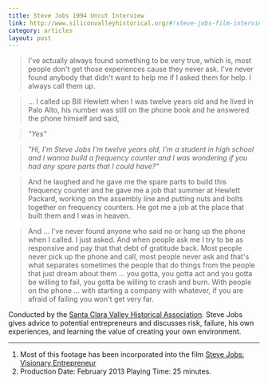 ```yaml
---
title: Steve Jobs 1994 Uncut Interview
link: http://www.siliconvalleyhistorical.org/#!steve-jobs-film-interview/c17c6
category: articles
layout: post
---
```


> I've actually always found something to be very true, which is, most people
> don't get those experiences cause they never ask. I've never found anybody
> that didn't want to help me if I asked them for help. I always call them up.

> ... I called up Bill Hewlett when I was twelve years old and he lived in Palo
Alto, his number was still on the phone book and he answered the phone himself
and said,

> _"Yes"_

> _"Hi, I'm Steve Jobs I'm twelve years old, I'm a student in high school and I
> wanna build a frequency counter and I was wondering if you had any spare parts
> that I could have?"_

> And he laughed and he gave me the spare parts to build this frequency counter
> and he gave me a job that summer at Hewlett Packard, working on the assembly
> line and putting nuts and bolts together on frequency counters. He got me a
> job at the place that built them and I was in heaven.

> And ... I've never found anyone who said no or hang up the phone when I
> called. I just asked. And when people ask me I try to be as responsive and pay
> that that debt of gratitude back. Most people never pick up the phone and
> call, most people never ask and that's what separates sometimes the people
> that do things from the people that just dream about them ... you gotta, you
> gotta act and you gotta be willing to fail, you gotta be willing to crash and
> burn. With people on the phone ... with starting a company with whatever, if
> you are afraid of failing you won't get very far.

Conducted by the [Santa Clara Valley Historical Association][link2]. Steve Jobs
gives advice to potential entrepreneurs and discusses risk, failure, his own
experiences, and learning the value of creating your own environment.

---

1. Most of this footage has been incorporated into the film [Steve Jobs:
   Visionary Entrepreneur][link1]
2. Production Date: February 2013 Playing Time: 25 minutes.

[link1]: http://www.siliconvalleyhistorical.org/#!steve-jobs-visionary-entrepreneur-trailer/czyr
[link2]: http://www.siliconvalleyhistorical.org/
